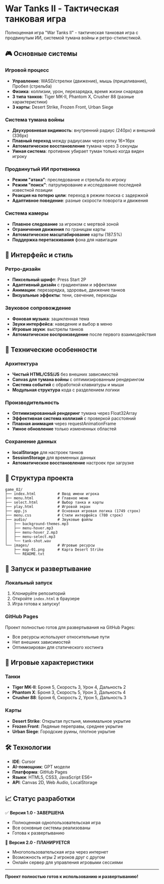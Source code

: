# War Tanks II - Тактическая танковая игра

Полноценная игра "War Tanks II" - тактическая танковая игра с продвинутым ИИ, системой тумана войны и ретро-стилистикой.

## 🎮 Основные системы

### Игровой процесс
- **Управление**: WASD/стрелки (движение), мышь (прицеливание), Пробел (стрельба)
- **Физика**: коллизии, урон, перезарядка, время жизни снарядов
- **3 типа танков**: Tiger MK-II, Phantom X, Crusher 88 (разные характеристики)
- **3 карты**: Desert Strike, Frozen Front, Urban Siege

### Система тумана войны
- **Двухуровневая видимость**: внутренний радиус (240px) и внешний (336px)
- **Плавный переход** между радиусами через сетку 16×16px
- **Автоматическое восстановление** тумана через 3 секунды
- **Умная система**: противник убирает туман только когда виден игроку

### Продвинутый ИИ противника
- **Режим "атака"**: преследование и стрельба по игроку
- **Режим "поиск"**: патрулирование и исследование последней известной позиции
- **Реакция на потерю цели**: переход в режим поиска с задержкой
- **Адаптивное поведение**: разные скорости поворота и движения

### Система камеры
- **Плавное следование** за игроком с мертвой зоной
- **Ограничения движения** по границам карты
- **Автоматическое масштабирование** карты (187.5%)
- **Поддержка перетаскивания** фона для навигации

## 🎨 Интерфейс и стиль

### Ретро-дизайн
- **Пиксельный шрифт**: Press Start 2P
- **Адаптивный дизайн** с градиентами и эффектами
- **Анимации**: перезарядка, здоровье, движение танков
- **Визуальные эффекты**: тени, свечение, переходы

### Звуковое сопровождение
- **Фоновая музыка**: зацикленная тема
- **Звуки интерфейса**: наведение и выбор в меню
- **Игровые звуки**: выстрелы танков
- **Автоматическое воспроизведение** после первого взаимодействия

## 🔧 Технические особенности

### Архитектура
- **Чистый HTML/CSS/JS** без внешних зависимостей
- **Canvas для тумана войны** с оптимизированным рендерингом
- **Система событий** с обработкой клавиатуры и мыши
- **Модульная структура** кода с разделением логики

### Производительность
- **Оптимизированный рендеринг** тумана через Float32Array
- **Эффективная система коллизий** с проверкой расстояний
- **Плавная анимация** через requestAnimationFrame
- **Умное обновление** только измененных областей

### Сохранение данных
- **localStorage** для настроек танков
- **SessionStorage** для временных данных
- **Автоматическое восстановление** настроек при загрузке

## 📁 Структура проекта

```
game_02/
├── index.html          # Ввод имени игрока
├── menu.html           # Главное меню
├── select.html         # Выбор танка и карты
├── play.html           # Игровой экран
├── app.js              # Основная игровая логика (1749 строк)
├── menu.css            # Стили интерфейса (780 строк)
├── audio/              # Звуковые файлы
│   ├── background-themes.mp3
│   ├── menu-hover.mp3
│   ├── menu-hover_2.mp3
│   ├── menu-select.mp3
│   └── tank-shot.wav
└── images/             # Игровые ресурсы
    ├── map-01.png      # Карта Desert Strike
    └── README.txt
```

## 🚀 Запуск и развертывание

### Локальный запуск
1. Клонируйте репозиторий
2. Откройте `index.html` в браузере
3. Игра готова к запуску!

### GitHub Pages
Проект полностью готов для развертывания на GitHub Pages:
- Все ресурсы используют относительные пути
- Нет внешних зависимостей
- Оптимизирован для статического хостинга

## 🎯 Игровые характеристики

### Танки
- **Tiger MK-II**: Броня 5, Скорость 3, Урон 4, Дальность 2
- **Phantom X**: Броня 3, Скорость 5, Урон 3, Дальность 4  
- **Crusher 88**: Броня 6, Скорость 2, Урон 5, Дальность 3

### Карты
- **Desert Strike**: Открытая пустыня, минимальное укрытие
- **Frozen Front**: Ледяные переправы, среднее укрытие
- **Urban Siege**: Городские руины, плотное укрытие

## 🛠️ Технологии

- **IDE**: Cursor
- **AI-помощник**: GPT модели
- **Платформа**: GitHub Pages
- **Языки**: HTML5, CSS3, JavaScript ES6+
- **API**: Canvas 2D, Web Audio, LocalStorage

## 📈 Статус разработки

✅ **Версия 1.0 - ЗАВЕРШЕНА**
- Полноценная однопользовательская игра
- Все основные системы реализованы
- Готова к развертыванию

🔄 **Версия 2.0 - ПЛАНИРУЕТСЯ**
- Многопользовательская игра через интернет
- Возможность игры 2 игроков друг с другом
- Онлайн сервер для управления игровыми сессиями

---

**Проект полностью готов к использованию и развертыванию!**
